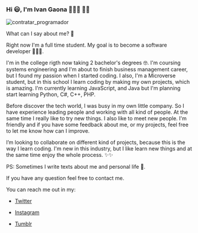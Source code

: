 ### Hi 😃, I'm Ivan Gaona 👨🏻‍💻 👋🏻

![contratar_programador](https://user-images.githubusercontent.com/73128809/144904249-cfe13146-abe4-4e27-aa40-f3ca1763a620.jpg)



What can I say about me? 🤔

Right now I'm a full time student. My goal is to become a software developer 👨🏻‍💻.


I'm in the college rigth now taking 2 bachelor's degrees 🤓. I'm coursing systems engineering and I'm about to finish business management career, but I found my passion when I started coding. I also, I'm a Microverse student, but in this school I learn coding by making my own projects, which is amazing. I'm currently learning JavaScript, and Java but I'm planning start learning Python, C#, C++, PHP. 


Before discover the tech world, I was busy in my own little company. So I have experience leading people and working with all kind of people. At the same time I really like to try new things. I also like to meet new people. I'm friendly and if you have some feedback about me, or my projects, feel free to let me know how can I improve. 

I’m looking to collaborate on different kind of projects, because this is the way I learn coding. I'm new in this industry, but I like learn new things and at the same time enjoy the whole process. ✨✨

PS: Sometimes I write texts about me and personal life 📝. 

If you have any question feel free to contact me. 

You can reach me out in my: 
- <a href="https://twitter.com/ivangaona92">Twitter</a>

- <a href="https://www.instagram.com/ivan_gaona/?hl=es-la">Instagram</a>

- <a href="https://ivan-gaona.tumblr.com/">Tumblr</a>
 
